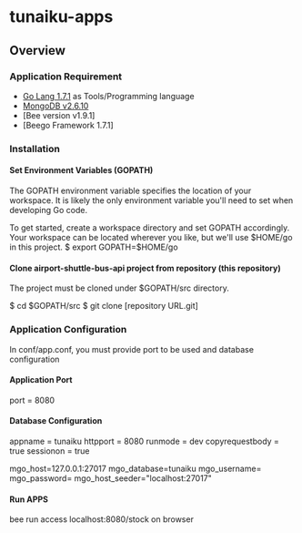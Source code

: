 # tunaiku-apps

## Overview

### Application Requirement
* [Go Lang 1.7.1](https://golang.org/dl/) as Tools/Programming language
* [MongoDB v2.6.10](https://docs.mongodb.com/)
* [Bee version v1.9.1]
* [Beego Framework 1.7.1]

### Installation
#### Set Environment Variables (GOPATH)
The GOPATH environment variable specifies the location of your workspace. It is likely the only environment variable you'll need to set when developing Go code.

To get started, create a workspace directory and set GOPATH accordingly. Your workspace can be located wherever you like, but we'll use $HOME/go in this project.
$ export GOPATH=$HOME/go


#### Clone airport-shuttle-bus-api project from repository (this repository)
The project must be cloned under $GOPATH/src directory.

$ cd $GOPATH/src
$ git clone [repository URL.git]


### Application Configuration
In conf/app.conf, you must provide port to be used and database configuration
#### Application Port
port = 8080


#### Database Configuration
appname = tunaiku
httpport = 8080
runmode = dev
copyrequestbody = true
sessionon = true

mgo_host=127.0.0.1:27017
mgo_database=tunaiku
mgo_username=
mgo_password=
mgo_host_seeder="localhost:27017"


#### Run APPS
bee run 
access localhost:8080/stock on browser